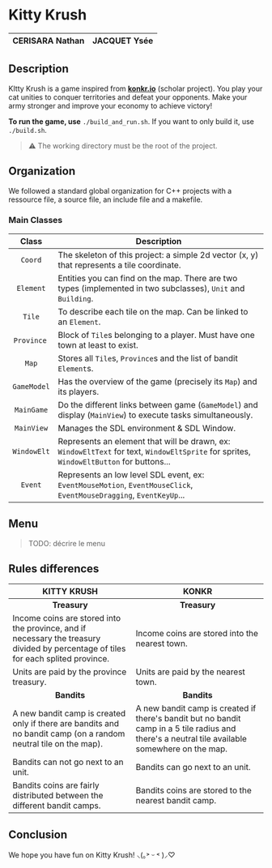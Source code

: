 # Kitty Krush

| CERISARA Nathan | JACQUET Ysée |
| :-------------: | :----------: |

## Description

KItty Krush is a game inspired from **[konkr.io](https://www.konkr.io/)** (scholar project).
You play your cat unities to conquer territories and defeat your opponents. Make your army stronger and improve your economy to achieve victory!

**To run the game, use** `./build_and_run.sh`.
If you want to only build it, use `./build.sh`.

> ⚠️ The working directory must be the root of the project.

## Organization

We followed a standard global organization for C++ projects with a ressource file, a source file, an include file and a makefile.

###  Main Classes

|   Class       | Description |
| :--------:    | ----------- |
| `Coord`       | The skeleton of this project: a simple 2d vector (x, y) that represents a tile coordinate. |
| `Element`     | Entities you can find on the map. There are two types (implemented in two subclasses), `Unit` and `Building`. |
| `Tile`        | To describe each tile on the map. Can be linked to an `Element`. |
| `Province`    | Block of `Tile`s belonging to a player. Must have one town at least to exist. |
| `Map`         | Stores all `Tile`s, `Province`s and the list of bandit `Element`s. |
| `GameModel`   | Has the overview of the game (precisely its `Map`) and its players. |
| `MainGame`    | Do the different links between game (`GameModel`) and display (`MainView`) to execute tasks simultaneously. |
| `MainView`    | Manages the SDL environment & SDL Window. |
| `WindowElt`   | Represents an element that will be drawn, ex: `WindowEltText` for text, `WindowEltSprite` for sprites, `WindowEltButton` for buttons... |
| `Event`       | Represents an low level SDL event, ex: `EventMouseMotion`, `EventMouseClick`, `EventMouseDragging`, `EventKeyUp`... |


## Menu

> TODO: décrire le menu

## Rules differences

| KITTY KRUSH | KONKR |
| ----------- | ----- |
| <center>**Treasury**</center> | <center>**Treasury**</center> |
| Income coins are stored into the province, and if necessary the treasury divided by percentage of tiles for each splited province. | Income coins are stored into the nearest town. |
| Units are paid by the province treasury. | Units are paid by the nearest town. |
| <center>**Bandits**</center> | <center>**Bandits**</center> |
| A new bandit camp is created only if there are bandits and no bandit camp (on a random neutral tile on the map). | A new bandit camp is created if there's bandit but no bandit camp in a 5 tile radius and there's a neutral tile available somewhere on the map. |
| Bandits can not go next to an unit. | Bandits can go next to an unit. |
| Bandits coins are fairly distributed between the different bandit camps. | Bandits coins are stored to the nearest bandit camp. |

## Conclusion

We hope you have fun on Kitty Krush! ⸜(｡˃ ᵕ ˂ )⸝♡
